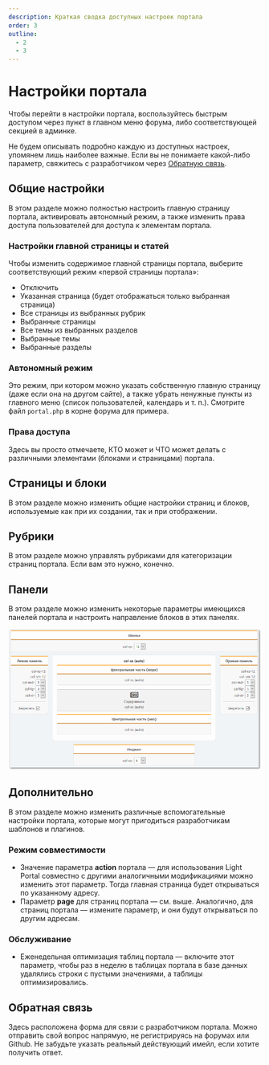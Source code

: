 ```yaml
---
description: Краткая сводка доступных настроек портала
order: 3
outline:
  - 2
  - 3
---
```


# Настройки портала

Чтобы перейти в настройки портала, воспользуйтесь быстрым доступом через пункт в главном меню форума, либо соответствующей секцией в админке.

Не будем описывать подробно каждую из доступных настроек, упомянем лишь наиболее важные. Если вы не понимаете какой-либо параметр, свяжитесь с разработчиком через [Обратную связь](#feedback).

## Общие настройки

В этом разделе можно полностью настроить главную страницу портала, активировать автономный режим, а также изменить права доступа пользователей для доступа к элементам портала.

### Настройки главной страницы и статей

Чтобы изменить содержимое главной страницы портала, выберите соответствующий режим «первой страницы портала»:

- Отключить
- Указанная страница (будет отображаться только выбранная страница)
- Все страницы из выбранных рубрик
- Выбранные страницы
- Все темы из выбранных разделов
- Выбранные темы
- Выбранные разделы

### Автономный режим

Это режим, при котором можно указать собственную главную страницу (даже если она на другом сайте), а также убрать ненужные пункты из главного меню (список пользователей, календарь и т. п.). Смотрите файл `portal.php` в корне форума для примера.

### Права доступа

Здесь вы просто отмечаете, КТО может и ЧТО может делать с различными элементами (блоками и страницами) портала.

## Страницы и блоки

В этом разделе можно изменить общие настройки страниц и блоков, используемые как при их создании, так и при отображении.

## Рубрики

В этом разделе можно управлять рубриками для категоризации страниц портала. Если вам это нужно, конечно.

## Панели

В этом разделе можно изменить некоторые параметры имеющихся панелей портала и настроить направление блоков в этих панелях.

![Панели](panels.png)

## Дополнительно

В этом разделе можно изменить различные вспомогательные настройки портала, которые могут пригодиться разработчикам шаблонов и плагинов.

### Режим совместимости

- Значение параметра **action** портала — для использования Light Portal совместно с другими аналогичными модификациями можно изменить этот параметр. Тогда главная страница будет открываться по указанному адресу.
- Параметр **page** для страниц портала — см. выше. Аналогично, для страниц портала — измените параметр, и они будут открываться по другим адресам.

### Обслуживание

- Еженедельная оптимизация таблиц портала — включите этот параметр, чтобы раз в неделю в таблицах портала в базе данных удалялись строки с пустыми значениями, а таблицы оптимизировались.

## Обратная связь

<a id="feedback"></a>

Здесь расположена форма для связи с разработчиком портала. Можно отправить свой вопрос напрямую, не регистрируясь на форумах или Github. Не забудьте указать реальный действующий имейл, если хотите получить ответ.
